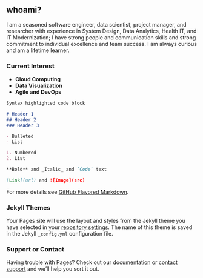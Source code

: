 ## whoami?

I am a seasoned software engineer, data scientist, project manager, and researcher with experience in System Design, Data Analytics, Health IT, and IT Modernization; I have strong people and communication skills and strong commitment to individual excellence and team success. I am always curious and am a lifetime learner.

### Current Interest

- **Cloud Computing**
- **Data Visualization**
- **Agile and DevOps**

```markdown
Syntax highlighted code block

# Header 1
## Header 2
### Header 3

- Bulleted
- List

1. Numbered
2. List

**Bold** and _Italic_ and `Code` text

[Link](url) and ![Image](src)
```

For more details see [GitHub Flavored Markdown](https://guides.github.com/features/mastering-markdown/).

### Jekyll Themes

Your Pages site will use the layout and styles from the Jekyll theme you have selected in your [repository settings](https://github.com/wcj365/wcj365.github.io/settings). The name of this theme is saved in the Jekyll `_config.yml` configuration file.

### Support or Contact

Having trouble with Pages? Check out our [documentation](https://help.github.com/categories/github-pages-basics/) or [contact support](https://github.com/contact) and we’ll help you sort it out.
